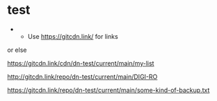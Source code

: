 # test
* * Use https://gitcdn.link/ for links

or else

https://gitcdn.link/cdn/dn-test/current/main/my-list

http://gitcdn.link/repo/dn-test/current/main/DIGI-RO

https://gitcdn.link/repo/dn-test/current/main/some-kind-of-backup.txt
